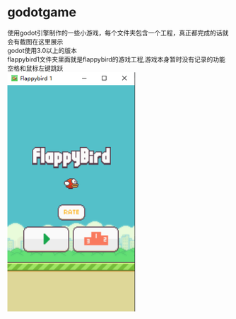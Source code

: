 # godotgame
使用godot引擎制作的一些小游戏，每个文件夹包含一个工程，真正都完成的话就会有截图在这里展示  
godot使用3.0以上的版本  
flappybird1文件夹里面就是flappybird的游戏工程,游戏本身暂时没有记录的功能  
空格和鼠标左键跳跃  
<img src="https://github.com/absolve/godotgame/blob/master/2020-03-22%20235727.png" />

